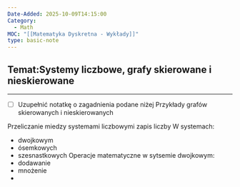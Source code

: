 ```yaml
---
Date-Added: 2025-10-09T14:15:00
Category:
  - Math
MOC: "[[Matematyka Dyskretna - Wykłady]]"
type: basic-note
---
```

## Temat:Systemy liczbowe, grafy skierowane i nieskierowane
- - -
- [ ] Uzupełnić notatkę o zagadnienia podane niżej
Przykłady grafów skierowanych i nieskierowanych

Przeliczanie miedzy systemami liczbowymi
zapis liczby W systemach:
- dwojkowym
- ósemkowych
- szesnastkowych
Operacje matematyczne w sytsemie dwojkowym:
- dodawanie
- mnożenie
- 

